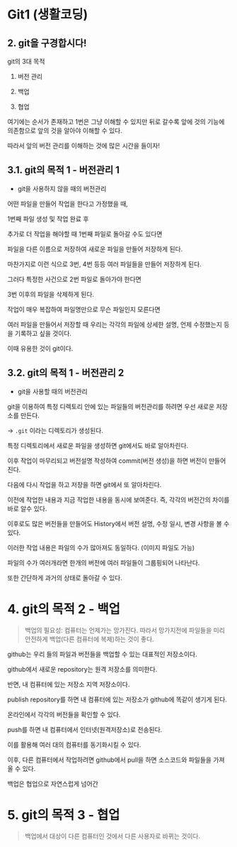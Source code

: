 # Git1 (생활코딩)

## 2. git을 구경합시다!

git의 3대 목적

1. 버전 관리

2. 백업

3. 협업

여기에는 순서가 존재하고 1번은 그냥 이해할 수 있지만 뒤로 갈수록 앞에 것의 기능에 의존함으로 앞의 것을 알아야 이해할 수 있다.

따라서 앞의 버전 관리를 이해하는 것에 많은 시간을 들이자!



## 3.1. git의 목적 1 - 버전관리 1

- git을 사용하지 않을 때의 버전관리

어떤 파일을 만들어 작업을 한다고 가정했을 때, 

1번째 파일 생성 및 작업 완료 후

추가로 더 작업을 해야할 때 1번째 파일로 돌아갈 수도 있다면 

파일을 다른 이름으로 저장하여 새로운 파일을 만들어 저장하게 된다.

마찬가지로 이런 식으로 3번, 4번 등등 여러 파일들을 만들어 저장하게 된다.

그러다 특정한 사건으로 2번 파일로 돌아가야 한다면 

3번 이후의 파일을 삭제하게 된다.

작업이 매우 복잡하여 파일명만으로 무슨 파일인지 모른다면 

여러 파일을 만들어서 저장할 때 우리는 각각의 파일에 상세한 설명, 언제 수정했는지 등을 기록하고 싶을 것이다.

이때 유용한 것이 git이다.



## 3.2. git의 목적 1 - 버전관리 2

- git을 사용할 때의 버전관리

git을 이용하여 특정 디렉토리 안에 있는 파일들의 버전관리를 하려면 우선 새로운 저장소를 만든다.

-> `.git` 이라는 디렉토리가 생성된다.

특정 디렉토리에서 새로운 파일을 생성하면 git에서도 바로 알아차린다.

이후 작업이 마무리되고 버전설명 작성하여 commit(버전 생성)을 하면 버전이 만들어진다. 

다음에 다시 작업을 하고 저장을 하면 git에서 또 알아차린다. 

이전에 작업한 내용과 지금 작업한 내용을 동시에 보여준다. 즉, 각각의 버전간의 차이를 바로 알수 있다.

이후로도 많은 버전들을 만들어도 History에서 버전 설명, 수정 일시, 변경 사항을 볼 수 있다.

이러한 작업 내용은 파일의 수가 많아져도 동일하다. (이미지 파일도 가능)

파일의 수가 여러개라면 한개의 버전에 여러 파일들이 그룹핑되어 나타난다.

또한 간단하게 과거의 상태로 돌아갈 수 있다.



# 4. git의 목적 2 - 백업

> 백업의 필요성: 컴퓨터는 언제가는 망가진다. 따라서 망가지전에 파일들을 미리 안전하게 백업(다른 컴퓨터에 복제)하는 것이 좋다.

github는 우리 들의 파일과 버전들을 백업할 수 있는 대표적인 저장소이다.

github에서 새로운 repository는 원격 저장소를 의미한다.

반면, 내 컴퓨터에 있는 저장소 지역 저장소이다.

publish repository를 하면 내 컴퓨터에 있는 저장소가 github에 똑같이 생기게 된다.

온라인에서 각각의 버전들을 확인할 수 있다.

push를 하면 내 컴퓨터에서 인터넷(원격저장소)로 전송된다.

이를 활용해 여러 대의 컴퓨터를 동기화시킬 수 있다.

이후, 다른 컴퓨터에서 작업하려면 github에서 pull을 하면 소스코드와 파일들을 가져올 수 있다.

백업은 협업으로 자연스럽게 넘어간



# 5. git의 목적 3 - 협업

> 백업에서 대상이 다른 컴퓨터인 것에서 다른 사용자로 바뀌는 것이다.

